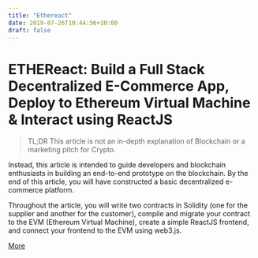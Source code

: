 ```yaml
---
title: "Ethereact"
date: 2019-07-26T10:44:56+10:00
draft: false
---
```


# ETHEReact: Build a Full Stack Decentralized E-Commerce App, Deploy to Ethereum Virtual Machine & Interact using ReactJS

> TL;DR This article is not an in-depth explanation of Blockchain or a marketing pitch for Crypto.

Instead, this article is intended to guide developers and blockchain enthusiasts in building an end-to-end prototype on the blockchain. By the end of this article, you will have constructed a basic decentralized e-commerce platform.

Throughout the article, you will write two contracts in Solidity (one for the supplier and another for the customer), compile and migrate your contract to the EVM (Ethereum Virtual Machine), create a simple ReactJS frontend, and connect your frontend to the EVM using web3.js.

[More](https://dev.to/pruthvikumarbk/ethereact-build-a-full-stack-decentralized-e-commerce-app-deploy-to-ethereum-virtual-machine-interact-using-reactjs-54l7)

